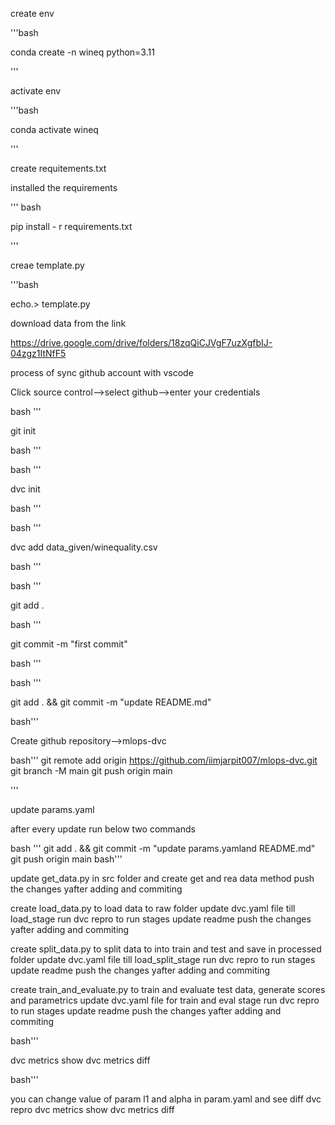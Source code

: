 create env

'''bash

conda create -n wineq python=3.11

'''

activate env

'''bash

conda activate wineq

'''

create requitements.txt

installed the requirements

''' bash

pip install - r requirements.txt

'''

creae template.py

'''bash

echo.> template.py

download data from the link

https://drive.google.com/drive/folders/18zqQiCJVgF7uzXgfbIJ-04zgz1ItNfF5

process of sync github account with vscode

Click source control-->select github-->enter your credentials

bash '''

git init

bash '''

bash '''

dvc init

bash '''

bash '''

dvc add data_given/winequality.csv

bash '''

bash '''

git add .

bash '''

git commit -m "first commit"

bash '''

bash '''

git add . && git commit -m "update README.md"

bash'''

Create github repository-->mlops-dvc

bash'''
git remote add origin https://github.com/iimjarpit007/mlops-dvc.git
git branch -M main
git push origin main

'''

update params.yaml

after every update run below two commands

bash '''
git add . && git commit -m "update params.yamland README.md" 
git push origin main
bash'''

update get_data.py in src folder and create get and rea data method
push the changes yafter adding and commiting

create load_data.py to load data to raw folder
update dvc.yaml file till load_stage
run dvc repro to run stages
update readme
push the changes yafter adding and commiting

create split_data.py to split data to into train and test and save in processed folder
update dvc.yaml file till load_split_stage
run dvc repro to run stages
update readme
push the changes yafter adding and commiting

create train_and_evaluate.py to train and evaluate test data, generate scores and parametrics
update dvc.yaml file for train and eval stage
run dvc repro to run stages
update readme
push the changes yafter adding and commiting

bash'''

dvc metrics show
dvc metrics diff

bash'''

you can change value of param l1 and alpha in param.yaml and see diff
dvc repro
dvc metrics show
dvc metrics diff